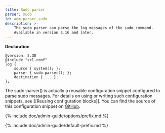 ```yaml
---
title: Sudo parser
parser: sudo
id: adm-parser-sudo
description: >-
    The sudo parser can parse the log messages of the sudo command.
    Available in version 3.16 and later.
---
```


**Declaration**

```config
@version: 3.38
@include "scl.conf"
log {
    source { system(); };
    parser { sudo-parser(); };
    destination { ... };
};
```

The sudo-parser() is actually a reusable configuration snippet
configured to parse sudo messages. For details on using or writing such
configuration snippets, see [[Reusing configuration blocks]].
You can find the source of this configuration snippet on
[GitHub](https://github.com/syslog-ng/syslog-ng/blob/master/scl/sudo/sudo.conf).

{% include doc/admin-guide/options/prefix.md %}

{% include doc/admin-guide/default-prefix.md %}
